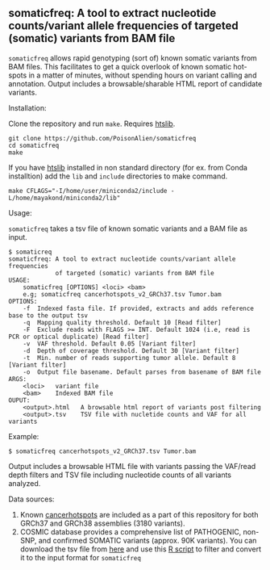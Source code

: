## somaticfreq: A tool to extract nucleotide counts/variant allele frequencies of targeted (somatic) variants from BAM file

`somaticfreq` allows rapid genotyping (sort of) known somatic variants from BAM files. This facilitates to get a quick overlook of known somatic hot-spots in a matter of minutes, without spending hours on variant calling and annotation. Output includes a browsable/sharable HTML report of candidate variants. 

Installation: 

Clone the repository and run `make`. Requires [htslib](https://github.com/samtools/htslib). 

```
git clone https://github.com/PoisonAlien/somaticfreq
cd somaticfreq
make
```

If you have [htslib](https://github.com/samtools/htslib) installed in non standard directory (for ex. from Conda installtion) add the `lib` and `include` directories to make command.

```
make CFLAGS="-I/home/user/miniconda2/include -L/home/mayakond/miniconda2/lib"
```

Usage:

`somaticfreq` takes a tsv file of known somatic variants and a BAM file as input.

```
$ somaticreq
somaticfreq: A tool to extract nucleotide counts/variant allele frequencies
             of targeted (somatic) variants from BAM file
USAGE:
    somaticfreq [OPTIONS] <loci> <bam>
    e.g; somaticfreq cancerhotspots_v2_GRCh37.tsv Tumor.bam
OPTIONS:
    -f  Indexed fasta file. If provided, extracts and adds reference base to the output tsv
    -q  Mapping quality threshold. Default 10 [Read filter]
    -F  Exclude reads with FLAGS >= INT. Default 1024 (i.e, read is PCR or optical duplicate) [Read filter]
    -v  VAF threshold. Default 0.05 [Variant filter]
    -d  Depth of coverage threshold. Default 30 [Variant filter]
    -t  Min. number of reads supporting tumor allele. Default 8 [Variant filter]
    -o  Output file basename. Default parses from basename of BAM file
ARGS:
    <loci>   variant file
    <bam>    Indexed BAM file
OUPUT:
    <output>.html   A browsable html report of variants post filtering
    <output>.tsv    TSV file with nucletide counts and VAF for all variants
```

Example:
```
$ somaticfreq cancerhotspots_v2_GRCh37.tsv Tumor.bam 
```

Output includes a browsable HTML file with variants passing the VAF/read depth filters and TSV file including nucleotide counts of all variants analyzed.

Data sources: 

1. Known [cancerhotspots](https://www.cancerhotspots.org/#/download) are included as a part of this repository for both GRCh37 and GRCh38 assemblies (3180 variants).
2. COSMIC database provides a comprehensive list of PATHOGENIC, non-SNP, and confirmed SOMATIC variants (approx. 90K variants). You can download the tsv file from [here](https://cancer.sanger.ac.uk/cosmic/download) and use this [R script](https://gist.github.com/PoisonAlien/fa4199e34a089a873820fd46eba028df) to filter and convert it to the input format for `somaticfreq`  